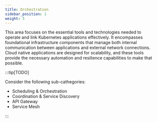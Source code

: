 ```yaml
---
title: Orchestration
sidebar_position: 1
weight: 5
---
```


This area focuses on the essential tools and technologies needed to operate and link Kubernetes applications effectively. It encompasses foundational infrastructure components that manage both internal communication between applications and external network connections. Cloud native applications are designed for scalability, and these tools provide the necessary automation and resilience capabilities to make that possible.

:::tip[TODO]

Consider the following sub-cathegories:

- Scheduling & Orchestration
- Coordination & Service Discovery
- API Gateway
- Service Mesh

:::
